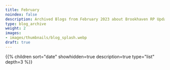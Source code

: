 ```yaml
---
title: February
noindex: false
description: Archived Blogs from February 2023 about Brookhaven RP Updates, exciting news, and new findings
type: blog_archive
weight: 2
images:
- images/thumbnails/blog_splash.webp
draft: true
---
```




{{% children sort="date" showhidden=true description=true type="list" depth=3 %}}
